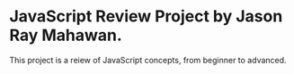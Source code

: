 # JavaScript Review Project by Jason Ray Mahawan.
This project is a reiew of JavaScript concepts, from beginner to advanced.